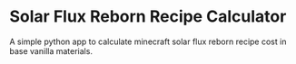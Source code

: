 # Solar Flux Reborn Recipe Calculator

A simple python app to calculate minecraft solar flux reborn recipe cost in base vanilla materials. 

